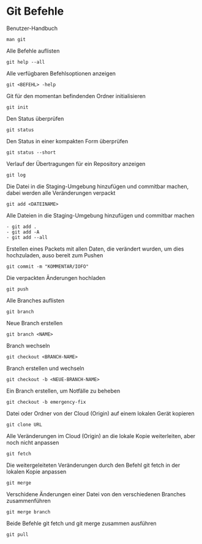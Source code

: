 # Git Befehle

Benutzer-Handbuch

    man git
Alle Befehle auflisten
    
    git help --all
Alle verfügbaren Befehlsoptionen anzeigen

    git <BEFEHL> -help
Git für den momentan befindenden Ordner initialisieren

    git init
Den Status überprüfen

    git status
Den Status in einer kompakten Form überprüfen

    git status --short
Verlauf der Übertragungen für ein Repository anzeigen

    git log
Die Datei in die Staging-Umgebung hinzufügen und commitbar machen, dabei werden alle Veränderungen verpackt
    
    git add <DATEINAME>
Alle Dateien in die Staging-Umgebung hinzufügen und commitbar machen
    
    - git add .
    - git add -A 
    - git add --all
Erstellen eines Packets mit allen Daten, die verändert wurden, um dies hochzuladen, auso bereit zum Pushen 

    git commit -m "KOMMENTAR/IOFO"
Die verpackten Änderungen hochladen

    git push


Alle Branches auflisten

    git branch
Neue Branch erstellen

    git branch <NAME>
Branch wechseln

    git checkout <BRANCH-NAME>
Branch erstellen und wechseln

    git checkout -b <NEUE-BRANCH-NAME>
Ein Branch erstellen, um Notfälle zu beheben

    git checkout -b emergency-fix	
Datei oder Ordner von der Cloud (Origin) auf einem lokalen Gerät kopieren

    git clone URL
Alle Veränderungen im Cloud (Origin) an die lokale Kopie weiterleiten, aber noch nicht anpassen

	git fetch
Die weitergeleiteten Veränderungen durch den Befehl git fetch in der lokalen Kopie anpassen

    git merge
Verschidene Änderungen einer Datei von den verschiedenen Branches zusammenführen

    git merge branch
Beide Befehle git fetch und git merge zusammen ausführen

    git pull



